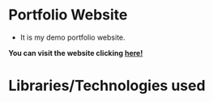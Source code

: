 # Portfolio Website
* It is my demo portfolio website.

**You can visit the website clicking [here!](https://oguzhangencer.github.io/Portfolio-Website/)**

# Libraries/Technologies used
